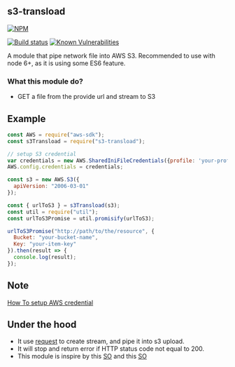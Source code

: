 ## s3-transload

[![NPM](https://nodei.co/npm/s3-transload.png)](https://nodei.co/npm/s3-transload/)

[![Build status](https://img.shields.io/travis/JosephusYang/s3-transload/master.svg?style=flat-square)](https://travis-ci.org/JosephusYang/s3-transload)
[![Known Vulnerabilities](https://snyk.io/test/npm/s3-transload/1.0.0/badge.svg)](https://snyk.io/test/npm/s3-transload/1.0.0)


A module that pipe network file into AWS S3.
Recommended to use with node 6+, as it is using some ES6 feature.

### What this module do?

* GET a file from the provide url and stream to S3

## Example

```js
const AWS = require("aws-sdk");
const s3Transload = require("s3-transload");

// setup S3 credential
var credentials = new AWS.SharedIniFileCredentials({profile: 'your-profile'});
AWS.config.credentials = credentials;

const s3 = new AWS.S3({
  apiVersion: "2006-03-01"
});

const { urlToS3 } = s3Transload(s3);
const util = require("util");
const urlToS3Promise = util.promisify(urlToS3);

urlToS3Promise("http://path/to/the/resource", {
  Bucket: "your-bucket-name",
  Key: "your-item-key"
}).then(result => {
  console.log(result);
});
```

## Note

[How To setup AWS credential](https://aws.amazon.com/sdk-for-node-js/)

## Under the hood

* It use [request](https://github.com/request/request) to create stream, and pipe it into s3 upload.
* It will stop and return error if HTTP status code not equal to 200.
* This module is inspire by this [SO](http://stackoverflow.com/a/37366093/3744557) and this [SO](http://stackoverflow.com/a/26163128/3744557)

